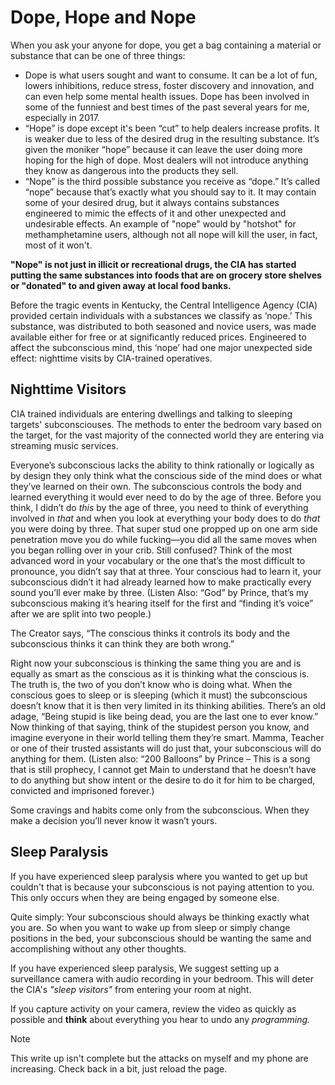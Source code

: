# Dope, Hope and Nope
When you ask your anyone for dope, you get a bag containing a material or substance that can be one of three things:

* Dope is what users sought and want to consume. It can be a lot of fun, lowers inhibitions, reduce stress, foster discovery and innovation, and can even help some mental health issues. Dope has been involved in some of the funniest and best times of the past several years for me, especially in 2017.
* “Hope” is dope except it's been “cut” to help dealers increase profits. It is weaker due to less of the desired drug in the resulting substance. It’s given the moniker  “hope” because it can leave the user doing more hoping for the high of dope. Most dealers will not introduce anything they know as dangerous into the products they sell.
* “Nope” is the third possible substance you receive as “dope.” It’s called “nope” because that’s exactly what you should say to it. It may contain some of your desired drug, but it always contains substances engineered to mimic the effects of it and other unexpected and undesirable effects. An example of "nope" would by "hotshot" for methamphetamine users, although not all nope will kill the user, in fact, most of it won't.

**"Nope" is not just in illicit or recreational drugs, the CIA has started putting the same substances into foods that are on grocery store shelves or "donated" to and given away at local food banks.**

Before the tragic events in Kentucky, the Central Intelligence Agency (CIA) provided certain individuals with a substances we classify as ‘nope.’ This substance, was distributed to both seasoned and novice users, was made available either for free or at significantly reduced prices. Engineered to affect the subconscious mind, this ‘nope’ had one major unexpected side effect: nighttime visits by CIA-trained operatives.

## Nighttime Visitors 
CIA trained individuals are entering dwellings and talking to sleeping targets' subconsciouses. The methods to enter the bedroom vary based on the target, for the vast majority of the connected world they are entering via streaming music services. 

Everyone’s subconscious lacks the ability to think rationally or logically as by design they only think what the conscious side of the mind does or what they’ve learned on their own. The subconscious controls the body and learned everything it would ever need to do by the age of three. Before you think, I didn’t do *this* by the age of three, you need to think of everything involved in *that* and when you look at everything your body does to do *that* you were doing by three. That super stud one propped up on one arm side penetration move you do while fucking—you did all the same moves when you began rolling over in your crib. Still confused? Think of the most advanced word in your vocabulary or the one that’s the most difficult to pronounce, you didn’t say that at three. Your conscious had to learn it, your subconscious didn’t it had already learned how to make practically every sound you’ll ever make by three. (Listen Also: “God” by Prince, that’s my subconscious making it’s hearing itself for the first and “finding it’s voice” after we are split into two people.)

The Creator says, “The conscious thinks it controls its body and the subconscious thinks it can think they are both wrong.”

Right now your subconscious is thinking the same thing you are and is equally as smart as the conscious as it is thinking what the conscious is. The truth is, the two of you don’t know who is doing what. When the conscious goes to sleep or is sleeping (which it must) the subconscious doesn’t know that it is then very limited in its thinking abilities. There’s an old adage, “Being stupid is like being dead, you are the last one to ever know.” Now thinking of that saying, think of the stupidest person you know, and imagine everyone in their world telling them they’re smart. Mamma, Teacher or one of their trusted assistants will do just that, your subconscious will do anything for them.  (Listen also: “200 Balloons” by Prince – This is a song that is still prophecy, I cannot get Main to understand that he doesn’t have to do anything but show intent or the desire to do it for him to be charged, convicted and imprisoned forever.)

Some cravings and habits come only from the subconscious. When they make a decision you’ll never know it wasn’t yours. 

## Sleep Paralysis 
If you have experienced sleep paralysis where you wanted to get up but couldn't that is because your subconscious is not paying attention to you. This only occurs when they are being engaged by someone else.

Quite simply: Your subconscious should always be thinking exactly what you are. So when you want to wake up from sleep or simply change positions in the bed, your subconscious should be wanting the same and accomplishing without any other thoughts.

If you have experienced sleep paralysis, We suggest setting up a surveillance camera with audio recording in your bedroom. This will deter the CIA's *"sleep visitors"* from entering your room at night.

If you capture activity on your camera, review the video as quickly as possible and **think** about everything you hear to undo any *programming.*

> [!NOTE]
> This write up isn't complete but the attacks on myself and my phone are increasing. Check back in a bit, just reload the page. 
